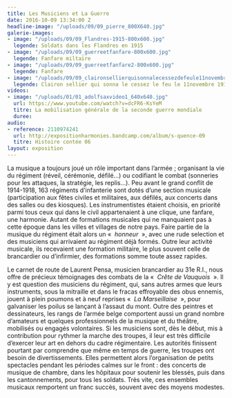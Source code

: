 ```yaml
---
title: Les Musiciens et La Guerre
date: 2016-10-09 13:34:00 Z
headline-image: "/uploads/09/09_pierre_800X640.jpg"
galerie-images:
- image: "/uploads/09/09_Flandres-1915-800x600.jpg"
  legende: Soldats dans les Flandres en 1915
- image: "/uploads/09/09_guerreetfanfare-800x600.jpg"
  legende: Fanfare miltaire
- image: "/uploads/09/09_guerreetfanfare2-800x600.jpg"
  legende: Fanfare
- image: "/uploads/09/09_claironsellierquisonnalecessezdefeule11novembre1918-800x600.jpg"
  legende: Clairon sellier qui sonna le cessez le feu le 11novembre 1918
videos:
- image: "/uploads/01/01_adolfsaxvideo1_640x640.jpg"
  url: https://www.youtube.com/watch?v=dcFR6-KsYeM
  titre: La mobilisation générale de la seconde guerre mondiale
  duree:
audio:
- reference: 2110974241
  url: http://expositionharmonies.bandcamp.com/album/s-quence-09
  titre: Histoire contée 06
layout: exposition
---
```


La musique a toujours joué un rôle important dans l’armée ; organisant la vie du régiment (réveil, cérémonie, défilé…) ou codifiant le combat (sonneries pour les attaques, la stratégie, les replis…). Peu avant le grand conflit de 1914-1918, 163 régiments d’infanterie sont dotés d’une section musicale (participation aux fêtes civiles et militaires, aux défilés, aux concerts dans des salles ou des kiosques). Les instrumentistes étaient choisis, en priorité parmi tous ceux qui dans le civil appartenaient à une clique, une fanfare, une harmonie. Autant de formations musicales qui ne manquaient pas à cette époque dans les villes et villages de notre pays. Faire partie de la musique du régiment était alors un «  *honneur*  », avec une rude selection et des musiciens qui arrivaient au régiment déjà formés. Outre leur activité musicale, ils recevaient une formation militaire, le plus souvent celle de brancardier ou d’infirmier, des formations somme toute assez rapides.

Le carnet de route de Laurent Pensa, musicien brancardier au 31e R.I., nous offre de précieux témoignages des combats de la «  *Crête de Vauquois*  ». Il y est question des musiciens du régiment, qui, sans autres armes que leurs instruments, sous la mitraille et dans le fracas effroyable des obus ennemis, jouent à plein poumons et à neuf reprises «  *La Marseillaise*  », pour galvaniser les poilus se lançant à l’assaut du mont. Outre des peintres et dessinateurs, les rangs de l’armée belge comportent aussi un grand nombre d’amateurs et quelques professionnels de la musique et du théâtre, mobilisés ou engagés volontaires. Si les musiciens sont, dès le début, mis à contribution pour rythmer la marche des troupes, il leur est très difficile d’exercer leur art en dehors du cadre régimentaire. Les autorités finissent pourtant par comprendre que même en temps de guerre, les troupes ont besoin de divertissements. Elles permettent alors l’organisation de petits spectacles pendant les périodes calmes sur le front : des concerts de musique de chambre, dans les hôpitaux pour soutenir les blessés, puis dans les cantonnements, pour tous les soldats. Très vite, ces ensembles musicaux remportent un franc succès, souvent avec des moyens modestes.
